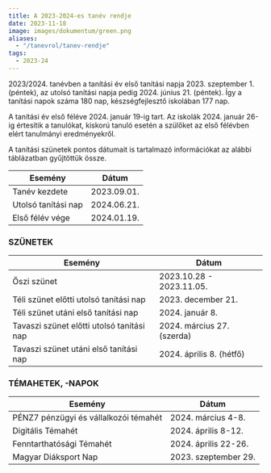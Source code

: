 ```yaml
---
title: A 2023-2024-es tanév rendje
date: 2023-11-18
image: images/dokumentum/green.png
aliases:
  - "/tanevrol/tanev-rendje"
tags:
  - 2023-24
---
```


2023/2024. tanévben a tanítási év első tanítási napja 2023. szeptember 1. (péntek), az utolsó tanítási napja pedig 2024. június 21. (péntek). Így a tanítási napok száma 180 nap, készségfejlesztő iskolában 177 nap.

A tanítási év első féléve 2024. január 19-ig tart. Az iskolák 2024. január 26-ig értesítik a tanulókat, kiskorú tanuló esetén a szülőket az első félévben elért tanulmányi eredményekről.

A tanítási szünetek pontos dátumait is tartalmazó információkat az alábbi táblázatban gyűjtöttük össze.

| Esemény             | Dátum       |
|---------------------|-------------|
| Tanév kezdete       | 2023.09.01. |
| Utolsó tanítási nap | 2024.06.21. |
| Első félév vége     | 2024.01.19. |

### SZÜNETEK

| Esemény                                   | Dátum                       |
|-------------------------------------------|-----------------------------|
| Őszi szünet                               | 2023.10.28 - 2023.11.05. |
| Téli szünet előtti utolsó tanítási nap    | 2023. december 21. |
| Téli szünet utáni első tanítási nap       | 2024. január 8.| 
| Tavaszi szünet előtti utolsó tanítási nap | 2024. március 27. (szerda) |
| Tavaszi szünet utáni első tanítási nap    | 2024. április 8. (hétfő) |

### TÉMAHETEK, -NAPOK

| Esemény                               | Dátum                |
|---------------------------------------|----------------------|
| PÉNZ7 pénzügyi és vállalkozói témahét | 2024. március 4-8. |
| Digitális Témahét                     | 2024. április 8-12. |
| Fenntarthatósági Témahét              | 2024. április 22-26. |
| Magyar Diáksport Nap                  | 2023. szeptember 29. |
